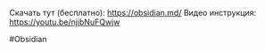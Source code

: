 Скачать тут (бесплатно):
https://obsidian.md/
Видео инструкция:
https://youtu.be/njibNuFQwjw

#Obsidian